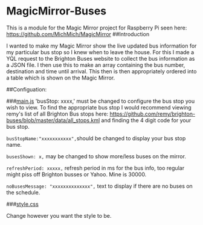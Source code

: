 # MagicMirror-Buses
This is a module for the Magic Mirror project for Raspberry Pi seen here: https://github.com/MichMich/MagicMirror
##Introduction

I wanted to make my Magic Mirror show the live updated bus information for my particular bus stop so I knew when to leave the house.
For this I made a YQL request to the Brighton Buses website to collect the bus information as a JSON file. 
I then use this to make an array containing the bus number, destination and time until arrival.
This then is then appropriately ordered into a table which is shown on the Magic Mirror.

##Configuation:

###[main.js](brightonBuses/main.js)
'busStop: xxxx,' must be changed to configure the bus stop you wish to view. To find the appropriate bus stop I would recommend viewing remy's list of all Brighton Bus stops here: https://github.com/remy/brighton-buses/blob/master/data/all_stops.kml and finding the 4 digit code for your bus stop.

`busStopName:"xxxxxxxxxxx",`should be changed to display your bus stop name.

`busesShown: x,` may be changed to show more/less buses on the mirror.

`refreshPeriod: xxxxx,` refresh period in ms for the bus info, too regular might piss off Brighton busses or Yahoo. Mine is 30000.

`noBusesMessage: "xxxxxxxxxxxxxx",` text to display if there are no buses on the schedule.

###[style.css](brightonBuses/style.css)

Change however you want the style to be.

